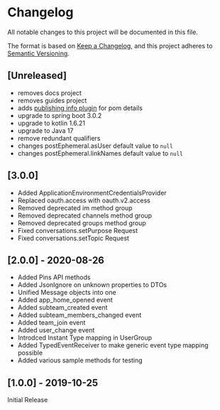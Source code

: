 # Changelog

All notable changes to this project will be documented in this file.

The format is based on [Keep a Changelog](https://keepachangelog.com/en/1.0.0/), and this project adheres
to [Semantic Versioning](https://semver.org/spec/v2.0.0.html).

## [Unreleased]

- removes docs project
- removes guides project
- adds [publishing info plugin](https://github.com/hndrs/gradle-publishing-info-plugin) for pom details
- upgrade to spring boot 3.0.2
- upgrade to kotlin 1.6.21
- upgrade to Java 17
- remove redundant qualifiers
- changes postEphemeral.asUser default value to `null`
- changes postEphemeral.linkNames default value to `null`

## [3.0.0]

- Added ApplicationEnvironmentCredentialsProvider
- Replaced oauth.access with oauth.v2.access
- Removed deprecated im method group
- Removed deprecated channels method group
- Removed deprecated groups method group
- Fixed conversations.setPurpose Request
- Fixed conversations.setTopic Request

## [2.0.0] - 2020-08-26

- Added Pins API methods
- Added JsonIgnore on unknown properties to DTOs
- Unified Message objects into one
- Added app_home_opened event
- Added subteam_created event
- Added subteam_members_changed event
- Added team_join event
- Added user_change event
- Introdced Instant Type mapping in UserGroup
- Added TypedEventReceiver to make generic event type mapping possible
- Added various sample methods for testing

## [1.0.0] - 2019-10-25

Initial Release
